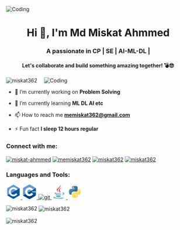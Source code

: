 <!--![](https://github.com/Miskat362/localrepo/blob/36651ea65a6805ef355e7e33937147febd38a4f2/GH.png) -->
<img alt="Coding" src="https://github.com/Miskat362/localrepo/blob/36651ea65a6805ef355e7e33937147febd38a4f2/GH.png">
<h1 align="center">Hi 👋, I'm Md Miskat Ahmmed</h1>
<h3 align="center">A passionate in CP | SE | AI-ML-DL |</h3>
<h4 align="center">Let's collaborate and build something amazing together! 💣😎</h4>

<img align="right" alt="Coding" width="400" src="https://github.com/Miskat362/localrepo/blob/eab67d517dd68680d94a6c8212f365694a9479d8/Coding.gif">

<p align="left"> <img src="https://komarev.com/ghpvc/?username=miskat362&label=Profile%20views&color=0e75b6&style=flat" alt="miskat362" /> </p>

- 🔭 I’m currently working on **Problem Solving**

- 🌱 I’m currently learning **ML DL AI etc**

- 📫 How to reach me **memiskat362@gmail.com**

- ⚡ Fun fact **I sleep 12 hours regular**

<h3 align="left">Connect with me:</h3>
<p align="left">
<a href="https://linkedin.com/in/miskat-ahmmed" target="blank"><img align="center" src="https://raw.githubusercontent.com/rahuldkjain/github-profile-readme-generator/master/src/images/icons/Social/linked-in-alt.svg" alt="miskat-ahmmed" height="30" width="40" /></a>
<a href="https://fb.com/memiskat362" target="blank"><img align="center" src="https://raw.githubusercontent.com/rahuldkjain/github-profile-readme-generator/master/src/images/icons/Social/facebook.svg" alt="memiskat362" height="30" width="40" /></a>
<a href="https://codeforces.com/profile/miskat362" target="blank"><img align="center" src="https://raw.githubusercontent.com/rahuldkjain/github-profile-readme-generator/master/src/images/icons/Social/codeforces.svg" alt="miskat362" height="30" width="40" /></a>
<a href="https://www.leetcode.com/miskat362" target="blank"><img align="center" src="https://raw.githubusercontent.com/rahuldkjain/github-profile-readme-generator/master/src/images/icons/Social/leet-code.svg" alt="miskat362" height="30" width="40" /></a>
</p>

<h3 align="left">Languages and Tools:</h3>
<p align="left"> <a href="https://www.cprogramming.com/" target="_blank" rel="noreferrer"> <img src="https://raw.githubusercontent.com/devicons/devicon/master/icons/c/c-original.svg" alt="c" width="40" height="40"/> </a> <a href="https://www.w3schools.com/cpp/" target="_blank" rel="noreferrer"> <img src="https://raw.githubusercontent.com/devicons/devicon/master/icons/cplusplus/cplusplus-original.svg" alt="cplusplus" width="40" height="40"/> </a> <a href="https://git-scm.com/" target="_blank" rel="noreferrer"> <img src="https://www.vectorlogo.zone/logos/git-scm/git-scm-icon.svg" alt="git" width="40" height="40"/> </a> <a href="https://www.java.com" target="_blank" rel="noreferrer"> <img src="https://raw.githubusercontent.com/devicons/devicon/master/icons/java/java-original.svg" alt="java" width="40" height="40"/> </a> <a href="https://www.python.org" target="_blank" rel="noreferrer"> <img src="https://raw.githubusercontent.com/devicons/devicon/master/icons/python/python-original.svg" alt="python" width="40" height="40"/> </a> </p>

<p><img align="left" src="https://github-readme-stats.vercel.app/api/top-langs?username=miskat362&show_icons=true&locale=en&layout=compact" alt="miskat362" /></p>

<p>&nbsp;<img align="center" src="https://github-readme-stats.vercel.app/api?username=miskat362&show_icons=true&locale=en" alt="miskat362" /></p>

<p><img align="center" src="https://github-readme-streak-stats.herokuapp.com/?user=miskat362&" alt="miskat362" /></p>

